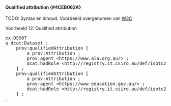#### Qualified attribution {#4CEB062A}
TODO: Syntax en inhoud.
Voorbeeld overgenomen van <a href='https://www.w3.org/TR/vocab-dcat-2/' target='_blank'>W3C</a>
<aside class='example'><p id='2DA9E747'>Voorbeeld 12: Qualified attribution<pre class="text">ex:DS987
a dcat:Dataset ;
    prov:qualifiedAttribution [
        a prov:Attribution ;
        prov:agent &lt;https://www.ala.org.au/&gt; ;
        dcat:hadRole &lt;http://registry.it.csiro.au/def/isotc211/CI_RoleCode/distributor&gt;
    ] ;
    prov:qualifiedAttribution [
        a prov:Attribution ;
        prov:agent &lt;https://www.education.gov.au/&gt; ;
        dcat:hadRole &lt;http://registry.it.csiro.au/def/isotc211/CI_RoleCode/funder&gt;
    ] ;
.
</pre>

</aside>

